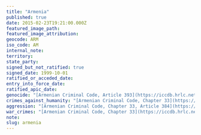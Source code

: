 ```yaml
---
title: "Armenia"
published: true
date: 2015-02-23T19:21:00.000Z
featured_image_path:
featured_image_attribution:
geocode: ARM
iso_code: AM
internal_note:
territory:
state_party:
signed_but_not_ratified: true
signed_date: 1999-10-01
ratified_or_acceded_date:
entry_into_force_date:
ratified_apic_date:
genocide: "[Armenian Criminal Code, Article 393](https://iccdb.hrlc.net/data/doc/169/keyword/46/)"
crimes_against_humanity: "[Armenian Criminal Code, Chapter 33](https://iccdb.hrlc.net/data/doc/169/keyword/13/)"
aggression: "[Armenian Criminal Code, Chapter 33, Article 384](https://iccdb.hrlc.net/data/doc/169/keyword/1/)"
war_crimes: "[Armenian Criminal Code, Chapter 33](https://iccdb.hrlc.net/data/doc/169/keyword/145/)"
note:
slug: armenia
---
```

